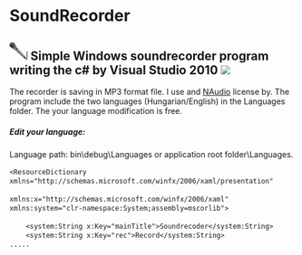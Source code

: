 # SoundRecorder 
![](https://github.com/Gabee8/SoundRecorder/blob/main/SoundRecorder/images/mainicon.png) Simple Windows soundrecorder program writing the c# by Visual Studio 2010
![](https://tandemradio.hu/wp-content/uploads/Hangrogzito-1.png)
-------------
The recorder is saving in MP3 format file. I use and [NAudio](https://github.com/naudio/NAudio) license by.
The program include the two languages (Hungarian/English) in the Languages folder. The your language modification is free.

##### Edit your language:
Language path: bin\debug\Languages or application root folder\Languages.
```xaml
<ResourceDictionary xmlns="http://schemas.microsoft.com/winfx/2006/xaml/presentation"
                    xmlns:x="http://schemas.microsoft.com/winfx/2006/xaml" xmlns:system="clr-namespace:System;assembly=mscorlib">

    <system:String x:Key="mainTitle">Soundrecoder</system:String>
    <system:String x:Key="rec">Record</system:String>
.....
```
